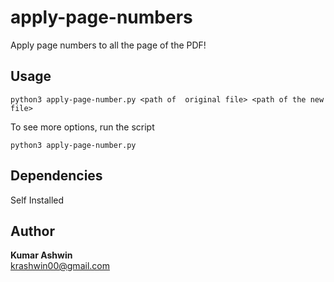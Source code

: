 # apply-page-numbers
Apply page numbers to all the page of the PDF!

## **Usage**
```shell
python3 apply-page-number.py <path of  original file> <path of the new file>
```
To see more options, run the script
```shell
python3 apply-page-number.py
```

## **Dependencies**
Self Installed

## Author
**Kumar Ashwin**<br>
krashwin00@gmail.com